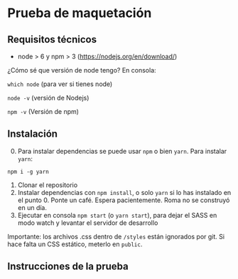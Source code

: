 # Prueba de maquetación

## Requisitos técnicos

* node > 6 y npm > 3 (https://nodejs.org/en/download/)

¿Cómo sé que versión de node tengo? En consola:

`which node` (para ver si tienes node)

`node -v` (versión de Nodejs)

`npm -v` (Versión de npm)

## Instalación

0.  Para instalar dependencias se puede usar `npm` o bien `yarn`. Para instalar `yarn`:

`npm i -g yarn`

1.  Clonar el repositorio
2.  Instalar dependencias con `npm install`, o solo `yarn` si lo has instalado en el punto 0. Ponte un café. Espera pacientemente. Roma no se construyó en un día.
3.  Ejecutar en consola `npm start` (o `yarn start`), para dejar el SASS en modo watch y levantar el servidor de desarrollo

Importante: los archivos .css dentro de `/styles` están ignorados por git. Si hace falta un CSS estático, meterlo en `public`.

## Instrucciones de la prueba
